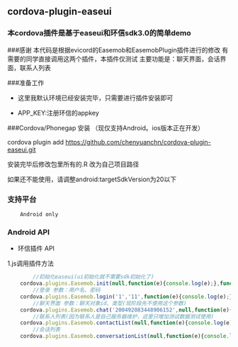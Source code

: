 ## cordova-plugin-easeui ##

### 本cordova插件是基于easeui和环信sdk3.0的简单demo

###感谢
		本代码是根据evicord的Easemob和EasemobPlugin插件进行的修改
		有需要的同学直接调用这两个插件，本插件仅测试
		主要功能是：聊天界面，会话界面，联系人列表
	
###准备工作

 - 这里我默认环境已经安装完毕，只需要进行插件安装即可
  
 - APP_KEY:注册环信的appkey
		

###Cordova/Phonegap 安装 （现仅支持Android。ios版本正在开发）

   cordova plugin add https://github.com/chenyuanchn/cordova-plugin-easeui.git
    
   安装完毕后修改包里所有的.R 改为自己项目路径
    
   如果还不能使用，请调整android:targetSdkVersion为20以下
   
### 支持平台

		Android only
		
### Android API

+ 环信插件 API
    		
1.js调用插件方法
```js
		//初始化easeui(ui初始化就不需要sdk初始化了)
  	cordova.plugins.Easemob.init(null,function(e){console.log(e);},function(e){console.log(e);});
		//登录 参数：用户名、密码
    cordova.plugins.Easemob.login('1','11',function(e){console.log(e);},function(e){console.log(e);});
		//聊天界面 参数：聊天对象id、类型(现阶段先不使用这个参数)
  	cordova.plugins.Easemob.chat('200492083448906152',null,function(e){console.log(e);},function(e){console.log(e);});
		//联系人列表(因为联系人是自己服务器维护，这里只增加测试数据测试使用)
  	cordova.plugins.Easemob.contactList(null,function(e){console.log(e);},function(e){console.log(e);});
		//会话列表
  	cordova.plugins.Easemob.conversationList(null,function(e){console.log(e);},function(e){console.log(e);});

  
```